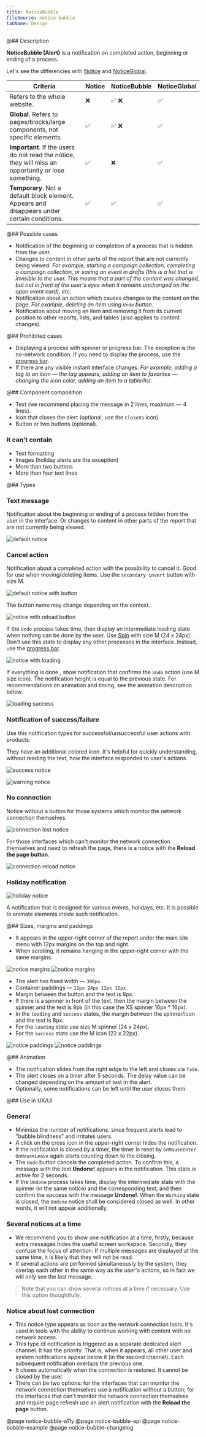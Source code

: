 ```yaml
---
title: NoticeBubble
fileSource: notice-bubble
tabName: Design
---
```


@## Description

**NoticeBubble (Alert)** is a notification on completed action, beginning or ending of a process.

Let's see the differencies with [Notice](/components/notice/) and [NoticeGlobal](/components/notice-global/).

| Criteria                                                                                             | Notice | NoticeBubble | NoticeGlobal |
| ---------------------------------------------------------------------------------------------------- | ------ | ------------ | ------------ |
| Refers to the whole website.                                                                         | ❌     | ✅ ❌        | ✅           |
| **Global**. Refers to pages/blocks/large components, not specific elements.                          | ✅     | ✅ ❌        | ✅           |
| **Important**. If the users do not read the notice, they will miss an opportunity or lose something. | ✅     | ❌           | ✅           |
| **Temporary**. Not a default block element. Appears and disappears under certain conditions.         | ✅     | ✅           | ✅           |

@## Possible cases

- Notification of the beginning or completion of a process that is hidden from the user.
- Changes to content in other parts of the report that are not currently being viewed. _For example, starting a campaign collection, completing a campaign collection, or saving an event in drafts (this is a list that is invisible to the user. This means that a part of the content was changed, but not in front of the user's eyes when it remains unchanged on the open event card), etc._
- Notification about an action which causes changes to the content on the page. _For example, deleting an item using `Undo` button._
- Notification about moving an item and removing it from its current position to other reports, lists, and tables (also applies to content changes).

@## Prohibited cases

- Displaying a process with spinner or progress bar. The exception is the no-network condition. If you need to display the process, use the [progress bar](/components/progress-bar/).
- If there are any visible instant interface changes. _For example, adding a tag to an item — the tag appears, adding an item to favorites — changing the icon color, adding an item to a table/list._

@## Component composition

- Text (we recommend placing the message in 2 lines, maximum — 4 lines).
- Icon that closes the alert (optional, use the `CloseXS` icon).
- Button or two buttons (optional).

### It can't contain

- Text formatting
- Images (holiday alerts are the exception)
- More than two buttons
- More than four text lines

@## Types

### Text message

Notification about the beginning or ending of a process hidden from the user in the interface. Or changes to content in other parts of the report that are not currently being viewed.

![default notice](static/text1.png)

### Cancel action

Notification about a completed action with the possibility to cancel it. Good for use when moving/deleting items. Use the `secondary invert` button with size M.

![default notice with button](static/default.png)

The button name may change depending on the context.

![notice with reload button](static/reload_btn.png)

If the `Undo` process takes time, then display an intermediate loading state when nothing can be done by the user. Use [Spin](/components/spin/) with size M (24 x 24px). Don't use this state to display any other processes in the interface. Instead, use the [progress bar](/components/progress-bar/).

![notice with loading](static/default-loading.png)

If everything is done , show notification that confirms the `Undo` action (use M size icon). The notification height is equal to the previous state. For recommendations on animation and timing, see the animation description below.

![loading success](static/default-success.png)

### Notification of success/failure

Use this notification types for successful/unsuccessful user actions with products.

They have an additional colored icon. It's helpful for quickly understanding, without reading the text, how the interface responded to user's actions.

![ success notice](static/success-notice.png)

![ warning notice](static/warning-notice.png)

### No connection

Notice without a button for those systems which monitor the network connection themselves.

![connection lost notice](static/notice.png)

For those interfaces which can't monitor the network connection themselves and need to refresh the page, there is a notice with the **Reload the page button**.

![connection reload notice](static/reload.png)

### Holiday notification

![holiday notice](static/event_alert.png)

A notification that is designed for various events, holidays, etc. It is possible to animate elements inside such notification.

@## Sizes, margins and paddings

- It appears in the upper-right corner of the report under the main site menu with 12px margins on the top and right.
- When scrolling, it remains hanging in the upper-right corner with the same margins.

![notice margins](static/noticeBubble1.png)
![notice margins](static/noticeBubble2.png)

- The alert has fixed width — `300px`.
- Container paddings — `12px 24px 12px 12px`.
- Margin between the button and the text is 8px.
- If there is a spinner in front of the text, then the margin between the spinner and the text is 8px (in this case the XS spinner 16px \* 16px).
- In the `loading` and `success` states, the margin between the spinner/icon and the text is 8px.
- For the `loading` state use size M spinner (24 x 24px).
- For the `success` state use the M icon (22 x 22px).

![notice paddings](static/1.png)
![notice paddings](static/2.png)

@## Animation

- The notification slides from the right edge to the left and closes via `fade`.
- The alert closes on a timer after 5 seconds. The delay value can be changed depending on the amount of text in the alert.
- Optionally, some notifications can be left until the user closes them.

@## Use in UX/UI

### General

- Minimize the number of notifications, since frequent alerts lead to "bubble blindness" and irritates users.
- A click on the cross icon in the upper-right corner hides the notification.
- If the notification is closed by a timer, the timer is reset by `onMouseEnter`. `OnMouseLeave` again starts counting down to the closing.
- The `Undo` button cancels the completed action. To confirm this, a message with the text **Undone!** appears in the notification. This state is active for 2 seconds.
- If the `Undone` process takes time, display the intermediate state with the spinner (in the same notice) and the corresponding text, and then confirm the success with the message **Undone!**. When the `Working` state is closed, the `Undone` notice shall be considered closed as well. In other words, it will not appear additionally.

### Several notices at a time

- We recommend you to show one notification at a time, firstly, because extra messages hides the useful screen workspace. Secondly, they confuse the focus of attention. If multiple messages are displayed at the same time, it is likely that they will not be read.
- If several actions are performed simultaneously by the system, they overlap each other in the same way as the user's actions, so in fact we will only see the last message.

> Note that you can show several notices at a time if necessary. Use this option thoughtfully.

### Notice about lost connection

- This notice type appears as soon as the network connection losts. It's used in tools with the ability to continue working with content with no network access.
- This type of notification is triggered as a separate dedicated alert channel. It has the priority. That is, when it appears, all other user and system notifications appear below it (in the second channel). Each subsequent notification overlaps the previous one.
- It closes automatically when the connection is restored. It cannot be closed by the user.
- There can be two options: for the interfaces that can monitor the network connection themselves use a notification without a button; for the interfaces that can't monitor the network connection themselves and require page refresh use an alert notification with the **Reload the page** button.

@page notice-bubble-a11y
@page notice-bubble-api
@page notice-bubble-example
@page notice-bubble-changelog
